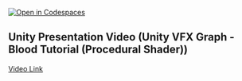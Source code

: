 [![Open in Codespaces](https://classroom.github.com/assets/launch-codespace-2972f46106e565e64193e422d61a12cf1da4916b45550586e14ef0a7c637dd04.svg)](https://classroom.github.com/open-in-codespaces?assignment_repo_id=16523270)

## Unity Presentation Video (Unity VFX Graph - Blood Tutorial (Procedural Shader))
[Video Link](https://www.youtube.com/watch?v=IVj7-usBxHo)